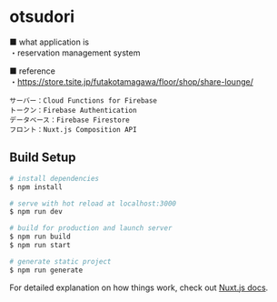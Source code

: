 # otsudori

■ what application is  
・reservation management system

■ reference  
・https://store.tsite.jp/futakotamagawa/floor/shop/share-lounge/

```
サーバー：Cloud Functions for Firebase
トークン：Firebase Authentication
データベース：Firebase Firestore
フロント：Nuxt.js Composition API

```

## Build Setup

```bash
# install dependencies
$ npm install

# serve with hot reload at localhost:3000
$ npm run dev

# build for production and launch server
$ npm run build
$ npm run start

# generate static project
$ npm run generate
```

For detailed explanation on how things work, check out [Nuxt.js docs](https://nuxtjs.org).
